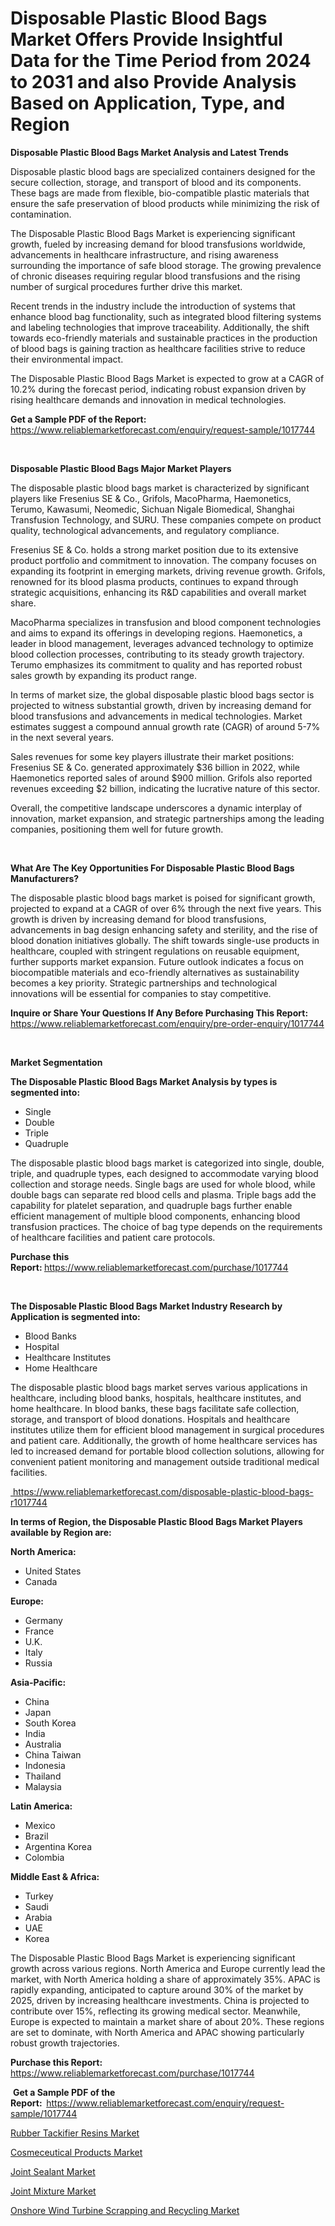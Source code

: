 <p><h1>Disposable Plastic Blood Bags Market Offers Provide Insightful Data for the Time Period from 2024 to 2031 and also Provide Analysis Based on Application, Type, and Region</h1></p><p><strong>Disposable Plastic Blood Bags Market Analysis and Latest Trends</strong></p>
<p><p>Disposable plastic blood bags are specialized containers designed for the secure collection, storage, and transport of blood and its components. These bags are made from flexible, bio-compatible plastic materials that ensure the safe preservation of blood products while minimizing the risk of contamination.</p><p>The Disposable Plastic Blood Bags Market is experiencing significant growth, fueled by increasing demand for blood transfusions worldwide, advancements in healthcare infrastructure, and rising awareness surrounding the importance of safe blood storage. The growing prevalence of chronic diseases requiring regular blood transfusions and the rising number of surgical procedures further drive this market.</p><p>Recent trends in the industry include the introduction of systems that enhance blood bag functionality, such as integrated blood filtering systems and labeling technologies that improve traceability. Additionally, the shift towards eco-friendly materials and sustainable practices in the production of blood bags is gaining traction as healthcare facilities strive to reduce their environmental impact.</p><p>The Disposable Plastic Blood Bags Market is expected to grow at a CAGR of 10.2% during the forecast period, indicating robust expansion driven by rising healthcare demands and innovation in medical technologies.</p></p>
<p><strong>Get a Sample PDF of the Report:&nbsp;</strong> <a href="https://www.reliablemarketforecast.com/enquiry/request-sample/1017744?utm_campaign=950&utm_medium=2&utm_source=Github&utm_content=ia&utm_term=04122024&utm_id=disposable-plastic-blood-bags">https://www.reliablemarketforecast.com/enquiry/request-sample/1017744</a></p>
<p>&nbsp;</p>
<p><strong>Disposable Plastic Blood Bags Major Market Players</strong></p>
<p><p>The disposable plastic blood bags market is characterized by significant players like Fresenius SE & Co., Grifols, MacoPharma, Haemonetics, Terumo, Kawasumi, Neomedic, Sichuan Nigale Biomedical, Shanghai Transfusion Technology, and SURU. These companies compete on product quality, technological advancements, and regulatory compliance.</p><p>Fresenius SE & Co. holds a strong market position due to its extensive product portfolio and commitment to innovation. The company focuses on expanding its footprint in emerging markets, driving revenue growth. Grifols, renowned for its blood plasma products, continues to expand through strategic acquisitions, enhancing its R&D capabilities and overall market share. </p><p>MacoPharma specializes in transfusion and blood component technologies and aims to expand its offerings in developing regions. Haemonetics, a leader in blood management, leverages advanced technology to optimize blood collection processes, contributing to its steady growth trajectory. Terumo emphasizes its commitment to quality and has reported robust sales growth by expanding its product range.</p><p>In terms of market size, the global disposable plastic blood bags sector is projected to witness substantial growth, driven by increasing demand for blood transfusions and advancements in medical technologies. Market estimates suggest a compound annual growth rate (CAGR) of around 5-7% in the next several years.</p><p>Sales revenues for some key players illustrate their market positions: Fresenius SE & Co. generated approximately $36 billion in 2022, while Haemonetics reported sales of around $900 million. Grifols also reported revenues exceeding $2 billion, indicating the lucrative nature of this sector.</p><p>Overall, the competitive landscape underscores a dynamic interplay of innovation, market expansion, and strategic partnerships among the leading companies, positioning them well for future growth.</p></p>
<p>&nbsp;</p>
<p><strong>What Are The Key Opportunities For Disposable Plastic Blood Bags Manufacturers?</strong></p>
<p><p>The disposable plastic blood bags market is poised for significant growth, projected to expand at a CAGR of over 6% through the next five years. This growth is driven by increasing demand for blood transfusions, advancements in bag design enhancing safety and sterility, and the rise of blood donation initiatives globally. The shift towards single-use products in healthcare, coupled with stringent regulations on reusable equipment, further supports market expansion. Future outlook indicates a focus on biocompatible materials and eco-friendly alternatives as sustainability becomes a key priority. Strategic partnerships and technological innovations will be essential for companies to stay competitive.</p></p>
<p><strong>Inquire or Share Your Questions If Any Before Purchasing This Report:</strong> <a href="https://www.reliablemarketforecast.com/enquiry/pre-order-enquiry/1017744?utm_campaign=950&utm_medium=2&utm_source=Github&utm_content=ia&utm_term=04122024&utm_id=disposable-plastic-blood-bags">https://www.reliablemarketforecast.com/enquiry/pre-order-enquiry/1017744</a></p>
<p>&nbsp;</p>
<p><strong>Market Segmentation</strong></p>
<p><strong>The Disposable Plastic Blood Bags Market Analysis by types is segmented into:</strong></p>
<p><ul><li>Single</li><li>Double</li><li>Triple</li><li>Quadruple</li></ul></p>
<p><p>The disposable plastic blood bags market is categorized into single, double, triple, and quadruple types, each designed to accommodate varying blood collection and storage needs. Single bags are used for whole blood, while double bags can separate red blood cells and plasma. Triple bags add the capability for platelet separation, and quadruple bags further enable efficient management of multiple blood components, enhancing blood transfusion practices. The choice of bag type depends on the requirements of healthcare facilities and patient care protocols.</p></p>
<p><strong>Purchase this Report:&nbsp;</strong><a href="https://www.reliablemarketforecast.com/purchase/1017744?utm_campaign=950&utm_medium=2&utm_source=Github&utm_content=ia&utm_term=04122024&utm_id=disposable-plastic-blood-bags">https://www.reliablemarketforecast.com/purchase/1017744</a></p>
<p>&nbsp;</p>
<p><strong>The Disposable Plastic Blood Bags Market Industry Research by Application is segmented into:</strong></p>
<p><ul><li>Blood Banks</li><li>Hospital</li><li>Healthcare Institutes</li><li>Home Healthcare</li></ul></p>
<p><p>The disposable plastic blood bags market serves various applications in healthcare, including blood banks, hospitals, healthcare institutes, and home healthcare. In blood banks, these bags facilitate safe collection, storage, and transport of blood donations. Hospitals and healthcare institutes utilize them for efficient blood management in surgical procedures and patient care. Additionally, the growth of home healthcare services has led to increased demand for portable blood collection solutions, allowing for convenient patient monitoring and management outside traditional medical facilities.</p></p>
<p><a href="https://www.reliablemarketforecast.com/disposable-plastic-blood-bags-r1017744?utm_campaign=950&utm_medium=2&utm_source=Github&utm_content=ia&utm_term=04122024&utm_id=disposable-plastic-blood-bags">&nbsp;https://www.reliablemarketforecast.com/disposable-plastic-blood-bags-r1017744</a></p>
<p><strong>In terms of Region, the Disposable Plastic Blood Bags Market Players available by Region are:</strong></p>
<p>
    <p> <strong> North America: </strong>
        <ul>
            <li>United States</li>
            <li>Canada</li>
        </ul>
        </p> 
    <p> <strong> Europe: </strong>
        <ul>
            <li>Germany</li>
            <li>France</li>
            <li>U.K.</li>
            <li>Italy</li>
            <li>Russia</li>
        </ul>
        </p> 
    <p> <strong> Asia-Pacific: </strong>
        <ul>
            <li>China</li>
            <li>Japan</li>
            <li>South Korea</li>
            <li>India</li>
            <li>Australia</li>
            <li>China Taiwan</li>
            <li>Indonesia</li>
            <li>Thailand</li>
            <li>Malaysia</li>
        </ul>
        </p> 
    <p> <strong> Latin America: </strong>
        <ul>
            <li>Mexico</li>
            <li>Brazil</li>
            <li>Argentina Korea</li>
            <li>Colombia</li>
        </ul>
        </p> 
    <p> <strong> Middle East & Africa: </strong>
        <ul>
            <li>Turkey</li>
            <li>Saudi</li>
            <li>Arabia</li>
            <li>UAE</li>
            <li>Korea</li>
        </ul>
    </p>
    </p>
<p><p>The Disposable Plastic Blood Bags Market is experiencing significant growth across various regions. North America and Europe currently lead the market, with North America holding a share of approximately 35%. APAC is rapidly expanding, anticipated to capture around 30% of the market by 2025, driven by increasing healthcare investments. China is projected to contribute over 15%, reflecting its growing medical sector. Meanwhile, Europe is expected to maintain a market share of about 20%. These regions are set to dominate, with North America and APAC showing particularly robust growth trajectories.</p></p>
<p><strong>Purchase this Report: </strong><a href="https://www.reliablemarketforecast.com/purchase/1017744?utm_campaign=950&utm_medium=2&utm_source=Github&utm_content=ia&utm_term=04122024&utm_id=disposable-plastic-blood-bags">https://www.reliablemarketforecast.com/purchase/1017744</a></p>
<p>&nbsp;<strong>Get a Sample PDF of the Report:&nbsp;&nbsp;</strong><a href="https://www.reliablemarketforecast.com/enquiry/request-sample/1017744?utm_campaign=950&utm_medium=2&utm_source=Github&utm_content=ia&utm_term=04122024&utm_id=disposable-plastic-blood-bags">https://www.reliablemarketforecast.com/enquiry/request-sample/1017744</a></p>
<p><strong></strong></p>
<p><p><a href="https://issuu.com/reportprime-2/docs/rubber-tackifier-resins-market-size-2030.pptx?utm_campaign=950&utm_medium=2&utm_source=Github&utm_content=ia&utm_term=04122024&utm_id=disposable-plastic-blood-bags">Rubber Tackifier Resins Market</a></p><p><a href="https://github.com/osbornrdaflalo/Market-Research-Report-List-1/blob/main/cosmeceutical-products-market.md?utm_campaign=950&utm_medium=2&utm_source=Github&utm_content=ia&utm_term=04122024&utm_id=disposable-plastic-blood-bags">Cosmeceutical Products Market</a></p><p><a href="https://www.linkedin.com/pulse/joint-sealant-market-report-in-depth-trends-insights-projected-lyqce?utm_campaign=950&utm_medium=2&utm_source=Github&utm_content=ia&utm_term=04122024&utm_id=disposable-plastic-blood-bags">Joint Sealant Market</a></p><p><a href="https://www.linkedin.com/pulse/joint-mixture-market-sizeshare-recent-development-mdefe?utm_campaign=950&utm_medium=2&utm_source=Github&utm_content=ia&utm_term=04122024&utm_id=disposable-plastic-blood-bags">Joint Mixture Market</a></p><p><a href="https://issuu.com/reportprime-2/docs/onshore-wind-turbine-scrapping-and-recycling-marke?utm_campaign=950&utm_medium=2&utm_source=Github&utm_content=ia&utm_term=04122024&utm_id=disposable-plastic-blood-bags">Onshore Wind Turbine Scrapping and Recycling Market</a></p></p>